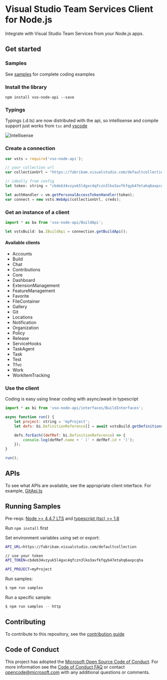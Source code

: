 # Visual Studio Team Services Client for Node.js

Integrate with Visual Studio Team Services from your Node.js apps.

## Get started

### Samples

See [samples](./samples) for complete coding examples

### Install the library
```
npm install vso-node-api --save
```

### Typings

Typings (.d.ts) are now distributed with the api, so intellisense and compile support just works from `tsc` and [vscode]()  

![Intellisense](docs/intellisense.png)  

### Create a connection
```javascript
var vsts = require('vso-node-api');

// your collection url
var collectionUrl = "https://fabrikam.visualstudio.com/defaultcollection";

// ideally from config
let token: string = "cbdeb34vzyuk5l4gxc4qfczn3lko3avfkfqyb47etahq6axpcqha"; 

let authHandler = vm.getPersonalAccessTokenHandler(token); 
var connect = new vsts.WebApi(collectionUrl, creds);    
```

### Get an instance of a client

```javascript
import * as ba from 'vso-node-api/BuildApi';

let vstsBuild: ba.IBuildApi = connection.getBuildApi();
```

#### Available clients

* Accounts
* Build
* Chat
* Contributions
* Core
* Dashboard
* ExtensionManagement
* FeatureManagement
* Favorite
* FileContainer
* Gallery
* Git
* Locations
* Notification
* Organization
* Policy
* Release
* ServiceHooks
* TaskAgent
* Task
* Test
* Tfvc
* Work
* WorkItemTracking

### Use the client
 
Coding is easy using linear coding with async/await in typescript

```javascript
import * as bi from 'vso-node-api/interfaces/BuildInterfaces';

async function run() {
    let project: string = 'myProject';
    let defs: bi.DefinitionReference[] = await vstsBuild.getDefinitions(project);

    defs.forEach((defRef: bi.DefinitionReference) => {
        console.log(defRef.name + ' (' + defRef.id + ')');
    });    
}

run();
```

## APIs

To see what APIs are available, see the appropriate client interface. For example, [GitApi.ts](https://github.com/Microsoft/vsts-node-api/blob/master/api/GitApi.ts)

## Running Samples

Pre-reqs: [Node >= 4.4.7 LTS](https://nodejs.org) and [typescript (tsc) >= 1.8](https://www.npmjs.com/package/typescript)  

Run `npm install` first

Set environment variables using set or export:

```bash
API_URL=https://fabrikam.visualstudio.com/defaultcollection  

// use your token
API_TOKEN=cbdeb34vzyuk5l4gxc4qfczn3lko3avfkfqyb47etahq6axpcqha  

API_PROJECT=myProject  
```

Run samples:  

```bash
$ npm run samples
```

Run a specific sample:

```bash
$ npm run samples -- http
```

## Contributing

To contribute to this repository, see the [contribution guide](./CONTRIBUTING.md)

## Code of Conduct

This project has adopted the [Microsoft Open Source Code of Conduct](https://opensource.microsoft.com/codeofconduct/). For more information see the [Code of Conduct FAQ](https://opensource.microsoft.com/codeofconduct/faq/) or contact [opencode@microsoft.com](mailto:opencode@microsoft.com) with any additional questions or comments.
